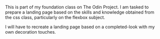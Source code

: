 This is part of my foundation class on The Odin Project. I am tasked to prepare a landing page based on the skills and knowledge obtained from the css class, particularly on the flexbox subject.

I will have to recreate a landing page based on a completed-look with my own decoration touches.